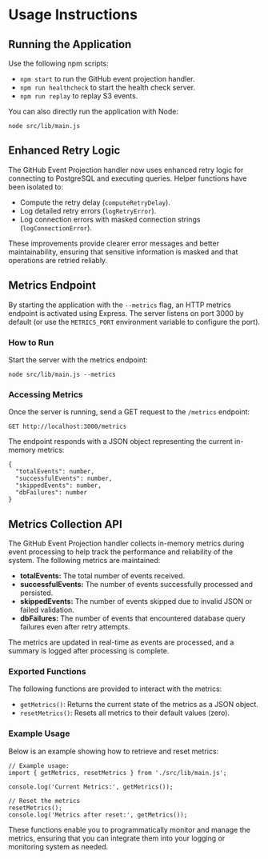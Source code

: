 # Usage Instructions

## Running the Application

Use the following npm scripts:

- `npm start` to run the GitHub event projection handler.
- `npm run healthcheck` to start the health check server.
- `npm run replay` to replay S3 events.

You can also directly run the application with Node:

```
node src/lib/main.js
```

## Enhanced Retry Logic

The GitHub Event Projection handler now uses enhanced retry logic for connecting to PostgreSQL and executing queries. Helper functions have been isolated to:

- Compute the retry delay (`computeRetryDelay`).
- Log detailed retry errors (`logRetryError`).
- Log connection errors with masked connection strings (`logConnectionError`).

These improvements provide clearer error messages and better maintainability, ensuring that sensitive information is masked and that operations are retried reliably.

## Metrics Endpoint

By starting the application with the `--metrics` flag, an HTTP metrics endpoint is activated using Express. The server listens on port 3000 by default (or use the `METRICS_PORT` environment variable to configure the port).

### How to Run

Start the server with the metrics endpoint:

```
node src/lib/main.js --metrics
```

### Accessing Metrics

Once the server is running, send a GET request to the `/metrics` endpoint:

```
GET http://localhost:3000/metrics
```

The endpoint responds with a JSON object representing the current in-memory metrics:

```
{
  "totalEvents": number,
  "successfulEvents": number,
  "skippedEvents": number,
  "dbFailures": number
}
```

## Metrics Collection API

The GitHub Event Projection handler collects in-memory metrics during event processing to help track the performance and reliability of the system. The following metrics are maintained:

- **totalEvents:** The total number of events received.
- **successfulEvents:** The number of events successfully processed and persisted.
- **skippedEvents:** The number of events skipped due to invalid JSON or failed validation.
- **dbFailures:** The number of events that encountered database query failures even after retry attempts.

The metrics are updated in real-time as events are processed, and a summary is logged after processing is complete.

### Exported Functions

The following functions are provided to interact with the metrics:

- `getMetrics()`: Returns the current state of the metrics as a JSON object.
- `resetMetrics()`: Resets all metrics to their default values (zero).

### Example Usage

Below is an example showing how to retrieve and reset metrics:

```
// Example usage:
import { getMetrics, resetMetrics } from './src/lib/main.js';

console.log('Current Metrics:', getMetrics());

// Reset the metrics
resetMetrics();
console.log('Metrics after reset:', getMetrics());
```

These functions enable you to programmatically monitor and manage the metrics, ensuring that you can integrate them into your logging or monitoring system as needed.
